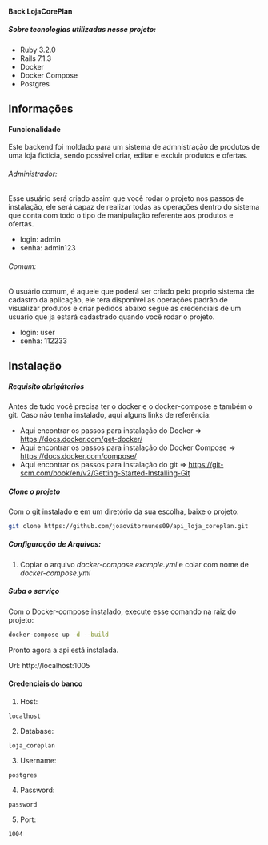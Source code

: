 #### Back LojaCorePlan

##### Sobre tecnologias utilizadas nesse projeto:
- Ruby 3.2.0
- Rails 7.1.3
- Docker
- Docker Compose
- Postgres

## Informações

#### Funcionalidade
Este backend foi moldado para um sistema de admnistração de produtos de uma loja ficticia, sendo possivel criar, editar e excluir produtos e ofertas.

###### Administrador: 
Esse usuário será criado assim que você rodar o projeto nos passos de instalação, ele será capaz de realizar todas as operações dentro do sistema que conta com todo o tipo de manipulação referente aos produtos e ofertas.

- login: admin
- senha: admin123

###### Comum: 
O usuário comum, é aquele que poderá ser criado pelo proprio sistema de cadastro da aplicação, ele tera disponivel as operações padrão de visualizar produtos e criar pedidos abaixo segue as credenciais de um usuario que ja estará cadastrado quando você rodar o projeto.

- login: user
- senha: 112233


## Instalação

##### Requisito obrigátorios
Antes de tudo você precisa ter o docker e o docker-compose e também o git.
Caso não tenha instalado, aqui alguns links de referência:
- Aqui encontrar os passos para instalação do Docker => https://docs.docker.com/get-docker/ 
- Aqui encontrar os passos para instalação do Docker Compose => https://docs.docker.com/compose/ 
- Aqui encontrar os passos para instalação do git => https://git-scm.com/book/en/v2/Getting-Started-Installing-Git

##### Clone o projeto
Com o git instalado e em um diretório da sua escolha, baixe o projeto:

```sh
git clone https://github.com/joaovitornunes09/api_loja_coreplan.git
```

##### Configuração de Arquivos:

1. Copiar o arquivo *docker-compose.example.yml* e colar com nome de *docker-compose.yml*

##### Suba o serviço
Com o Docker-compose instalado, execute esse comando na raiz do projeto:

```sh
docker-compose up -d --build
```

Pronto agora a api está instalada.

Url: http://localhost:1005

#### Credenciais do banco

1. Host: 
```
localhost
```
2. Database: 
```
loja_coreplan
```
3. Username:
```
postgres
```
4. Password:
```
password
```
5. Port:
```
1004
```


